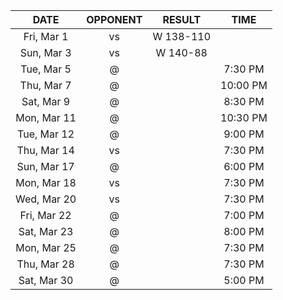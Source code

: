 |    DATE     |          OPPONENT          |  RESULT   |   TIME   |
|:-----------:|:--------------------------:|:---------:|:--------:|
| Fri, Mar 1  |    vs [](/r/mavericks)     | W 138-110 |          |
| Sun, Mar 3  |     vs [](/r/warriors)     | W 140-88  |          |
| Tue, Mar 5  |   @ [](/r/clevelandcavs)   |           | 7:30 PM  |
| Thu, Mar 7  |   @ [](/r/denvernuggets)   |           | 10:00 PM |
| Sat, Mar 9  |       @ [](/r/suns)        |           | 8:30 PM  |
| Mon, Mar 11 |      @ [](/r/ripcity)      |           | 10:30 PM |
| Tue, Mar 12 |     @ [](/r/utahjazz)      |           | 9:00 PM  |
| Thu, Mar 14 |       vs [](/r/suns)       |           | 7:30 PM  |
| Sun, Mar 17 | @ [](/r/washingtonwizards) |           | 6:00 PM  |
| Mon, Mar 18 |  vs [](/r/detroitpistons)  |           | 7:30 PM  |
| Wed, Mar 20 |     vs [](/r/mkebucks)     |           | 7:30 PM  |
| Fri, Mar 22 |  @ [](/r/detroitpistons)   |           | 7:00 PM  |
| Sat, Mar 23 |   @ [](/r/chicagobulls)    |           | 8:00 PM  |
| Mon, Mar 25 |   @ [](/r/atlantahawks)    |           | 7:30 PM  |
| Thu, Mar 28 |   @ [](/r/atlantahawks)    |           | 7:30 PM  |
| Sat, Mar 30 |   @ [](/r/nolapelicans)    |           | 5:00 PM  |